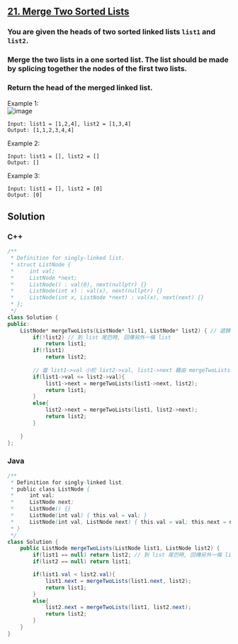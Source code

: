 ## [21. Merge Two Sorted Lists](https://leetcode.com/problems/merge-two-sorted-lists/)

### You are given the heads of two sorted linked lists `list1` and `list2`.
### Merge the two lists in a one sorted list. The list should be made by splicing together the nodes of the first two lists.
### Return the head of the merged linked list.


Example 1:  
![image](https://assets.leetcode.com/uploads/2020/10/03/merge_ex1.jpg)  
```
Input: list1 = [1,2,4], list2 = [1,3,4]
Output: [1,1,2,3,4,4]
```
Example 2:
```
Input: list1 = [], list2 = []
Output: []
```
Example 3:
```
Input: list1 = [], list2 = [0]
Output: [0]
```


## Solution  

### C++  
```c++
/**
 * Definition for singly-linked list.
 * struct ListNode {
 *     int val;
 *     ListNode *next;
 *     ListNode() : val(0), next(nullptr) {}
 *     ListNode(int x) : val(x), next(nullptr) {}
 *     ListNode(int x, ListNode *next) : val(x), next(next) {}
 * };
 */
class Solution {
public:
    ListNode* mergeTwoLists(ListNode* list1, ListNode* list2) { // 遞歸運算
        if(!list2) // 到 list 尾巴時, 回傳另外一條 list
            return list1;
        if(!list1)
            return list2;
            
        // 當 list1->val 小於 list2->val, list1->next 藉由 mergeTwoLists() 接上 list2, 進到第二層 mergeTwoLists() 中再次遞歸
        if(list1->val <= list2->val){ 
            list1->next = mergeTwoLists(list1->next, list2);
            return list1;
        }
        else{
            list2->next = mergeTwoLists(list1, list2->next);
            return list2;
        }
        
    }
};
```


### Java  
```java
/**
 * Definition for singly-linked list.
 * public class ListNode {
 *     int val;
 *     ListNode next;
 *     ListNode() {}
 *     ListNode(int val) { this.val = val; }
 *     ListNode(int val, ListNode next) { this.val = val; this.next = next; }
 * }
 */
class Solution {
    public ListNode mergeTwoLists(ListNode list1, ListNode list2) {
        if(list1 == null) return list2; // 到 list 尾巴時, 回傳另外一條 list
        if(list2 == null) return list1;

        if(list1.val < list2.val){
            list1.next = mergeTwoLists(list1.next, list2);
            return list1;
        }
        else{
            list2.next = mergeTwoLists(list1, list2.next);
            return list2;
        }
    }
}
```
